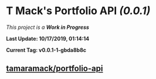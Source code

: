 # T Mack's Portfolio API *(0.0.1)*
*This project is a **Work in Progress***

**Last Update: 10/17/2019, 01:14:14**

**Current Tag: v0.0.1-1-gbda8b8c**

## [tamaramack/portfolio-api](https://github.com/tamaramack/portfolio-api)
